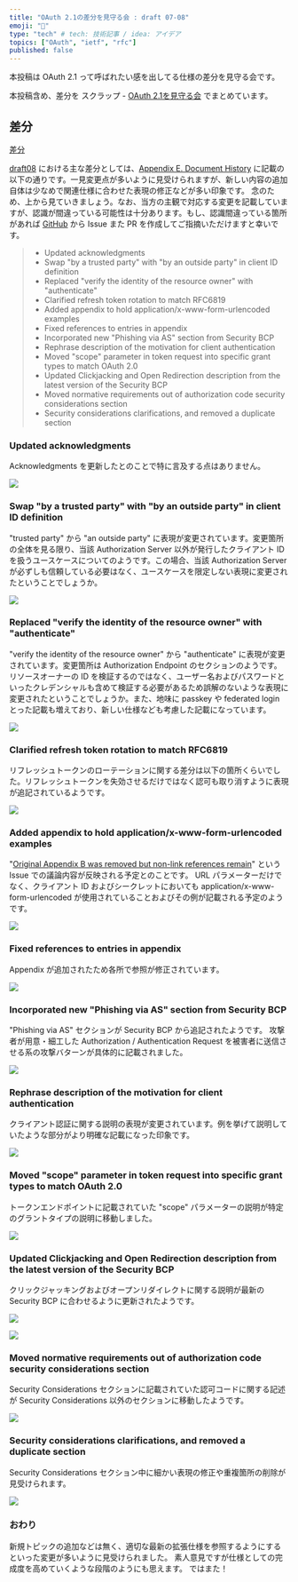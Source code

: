 ```yaml
---
title: "OAuth 2.1の差分を見守る会 : draft 07-08"
emoji: "📌"
type: "tech" # tech: 技術記事 / idea: アイデア
topics: ["OAuth", "ietf", "rfc"]
published: false
---
```


本投稿は OAuth 2.1 って呼ばれたい感を出してる仕様の差分を見守る会です。

本投稿含め、差分を スクラップ - [OAuth 2.1を見守る会](https://zenn.dev/ritou/scraps/098107802f952b) でまとめています。

## 差分

[差分](https://author-tools.ietf.org/iddiff?url1=draft-ietf-oauth-v2-1-07&url2=draft-ietf-oauth-v2-1-08&difftype=--html)


[draft08](https://datatracker.ietf.org/doc/html/draft-ietf-oauth-v2-1-08) における主な差分としては、[Appendix E. Document History](https://datatracker.ietf.org/doc/html/draft-ietf-oauth-v2-1-08#name-document-history-8) に記載の以下の通りです。一見変更点が多いように見受けられますが、新しい内容の追加自体は少なめで関連仕様に合わせた表現の修正などが多い印象です。
念のため、上から見ていきましょう。なお、当方の主観で対応する変更を記載していますが、認識が間違っている可能性は十分あります。もし、認識間違っている箇所があれば [GitHub](https://zenn.dev/kg0r0) から Issue また PR を作成してご指摘いただけますと幸いです。

> * Updated acknowledgments
> * Swap "by a trusted party" with "by an outside party" in client ID definition
> * Replaced "verify the identity of the resource owner" with "authenticate"
> * Clarified refresh token rotation to match RFC6819
> * Added appendix to hold application/x-www-form-urlencoded examples
> * Fixed references to entries in appendix
> * Incorporated new "Phishing via AS" section from Security BCP
> * Rephrase description of the motivation for client authentication
> * Moved "scope" parameter in token request into specific grant types to match OAuth 2.0
> * Updated Clickjacking and Open Redirection description from the latest version of the Security BCP
> * Moved normative requirements out of authorization code security considerations section
> * Security considerations clarifications, and removed a duplicate section

### Updated acknowledgments

Acknowledgments を更新したとのことで特に言及する点はありません。

![](/images/2324f2ed833cf3/appendix_d.png)

### Swap "by a trusted party" with "by an outside party" in client ID definition

"trusted party" から "an outside party" に表現が変更されています。変更箇所の全体を見る限り、当該 Authorization Server 以外が発行したクライアント ID を扱うユースケースについてのようです。この場合、当該 Authorization Server が必ずしも信頼している必要はなく、ユースケースを限定しない表現に変更されたということでしょうか。

![](/images/2324f2ed833cf3/2_2.png)

### Replaced "verify the identity of the resource owner" with "authenticate"

"verify the identity of the resource owner" から "authenticate" に表現が変更されています。変更箇所は Authorization Endpoint のセクションのようです。リソースオーナーの ID を検証するのではなく、ユーザー名およびパスワードといったクレデンシャルも含めて検証する必要があるため誤解のないような表現に変更されたということでしょうか。また、地味に passkey や federated login とった記載も増えており、新しい仕様なども考慮した記載になっています。

![](/images/2324f2ed833cf3/3_3.png)

### Clarified refresh token rotation to match RFC6819

リフレッシュトークンのローテーションに関する差分は以下の箇所くらいでした。リフレッシュトークンを失効させるだけではなく認可も取り消すように表現が追記されているようです。

![](/images/2324f2ed833cf3/4_3_1.png)

### Added appendix to hold application/x-www-form-urlencoded examples

"[Original Appendix B was removed but non-link references remain](https://github.com/oauth-wg/oauth-v2-1/issues/128)" という Issue での議論内容が反映される予定とのことです。
URL パラメーターだけでなく、クライアント ID およびシークレットにおいても application/x-www-form-urlencoded が使用されていることおよびその例が記載される予定のようです。

![](/images/2324f2ed833cf3/appendix_b.png)

### Fixed references to entries in appendix

Appendix が追加されたため各所で参照が修正されています。

![](/images/2324f2ed833cf3/appendix.png)

### Incorporated new "Phishing via AS" section from Security BCP

"Phishing via AS" セクションが Security BCP から追記されたようです。
攻撃者が用意・細工した Authorization / Authentication Request を被害者に送信させる系の攻撃バターンが具体的に記載されました。

![](/images/2324f2ed833cf3/7_13_2.png)

### Rephrase description of the motivation for client authentication

クライアント認証に関する説明の表現が変更されています。例を挙げて説明していたような部分がより明確な記載になった印象です。

![](/images/2324f2ed833cf3/2_1.png)

### Moved "scope" parameter in token request into specific grant types to match OAuth 2.0

トークンエンドポイントに記載されていた "scope" パラメーターの説明が特定のグラントタイプの説明に移動しました。

![](/images/2324f2ed833cf3/3_2_2.png)

### Updated Clickjacking and Open Redirection description from the latest version of the Security BCP

クリックジャッキングおよびオープンリダイレクトに関する説明が最新の Security BCP に合わせるように更新されたようです。

![](/images/2324f2ed833cf3/7_11.png)

![](/images/2324f2ed833cf3/7_13.png)

### Moved normative requirements out of authorization code security considerations section

Security Considerations セクションに記載されていた認可コードに関する記述が Security Considerations 以外のセクションに移動したようです。

![](/images/2324f2ed833cf3/7_6.png)

### Security considerations clarifications, and removed a duplicate section

Security Considerations セクション中に細かい表現の修正や重複箇所の削除が見受けられます。

![](/images/2324f2ed833cf3/7_15.png)

### おわり

新規トピックの追加などは無く、適切な最新の拡張仕様を参照するようにするといった変更が多いように見受けられました。
素人意見ですが仕様としての完成度を高めていくような段階のようにも思えます。
ではまた！